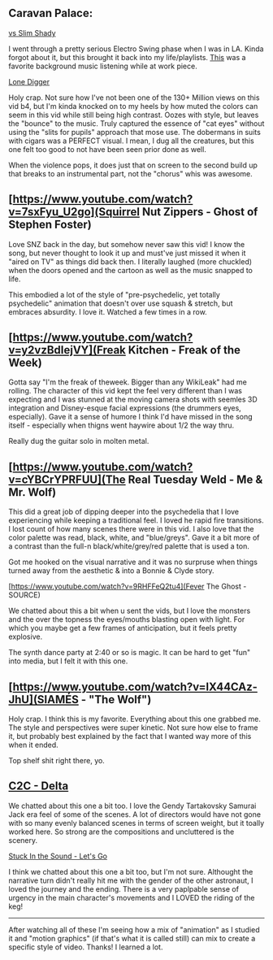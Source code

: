 Caravan Palace:
---
[vs Slim Shady](https://www.youtube.com/watch?v=P3aGk_Gwqjw)

I went through a pretty serious Electro Swing phase when I was in LA. Kinda forgot about it, but this brought it back into my life/playlists. [This](https://www.youtube.com/watch?v=C6-TWRn0k4I) was a favorite background music listening while at work piece.

[Lone Digger](https://www.youtube.com/watch?v=UbQgXeY_zi4)

Holy crap. Not sure how I've not been one of the 130+ Million views on this vid b4, but I'm kinda knocked on to my heels by how muted the colors can seem in this vid while still being high contrast. Oozes with style, but leaves the "bounce" to the music. Truly captured the essence of "cat eyes" without using the "slits for pupils" approach that mose use. The dobermans in suits with cigars was a PERFECT visual. I mean, I dug all the creatures, but this one felt too good to not have been seen prior done as well.

When the violence pops, it does just that on screen to the second build up that breaks to an instrumental part, not the "chorus" whis was awesome. 

[https://www.youtube.com/watch?v=7sxFyu_U2go](Squirrel Nut Zippers - Ghost of Stephen Foster)
---

Love SNZ back in the day, but somehow never saw this vid! I know the song, but never thought to look it up and must've just missed it when it "aired on TV" as things did back then. I literally laughed (more chuckled) when the doors opened and the cartoon as well as the music snapped to life.

This embodied a lot of the style of "pre-psychedelic, yet totally psychedelic" animation that doesn't over use squash & stretch, but embraces absurdity. I love it. Watched a few times in a row. 

[https://www.youtube.com/watch?v=y2vzBdIejVY](Freak Kitchen - Freak of the Week)
---

Gotta say "I'm the freak of theweek. Bigger than any WikiLeak" had me rolling. The character of this vid kept the feel very different than I was expecting and I was stunned at the moving camera shots with seemles 3D integration and Disney-esque facial expressions (the drummers eyes, especially). Gave it a sense of humore I think I'd have missed in the song itself - especially when thigns went haywire about 1/2 the way thru.

Really dug the guitar solo in molten metal. 

[https://www.youtube.com/watch?v=cYBCrYPRFUU](The Real Tuesday Weld - Me & Mr. Wolf)
---

This did a great job of dipping deeper into the psychedelia that I love experiencing while keeping a traditional feel. I loved he rapid fire transitions. I lost count of how many scenes there were in this vid. I also love that the color palette was read, black, white, and "blue/greys". Gave it a bit more of a contrast than the full-n black/white/grey/red palette that is used a ton.

Got me hooked on the visual narrative and it was no surpruse when things turned away from the aesthetic & into a Bonnie & Clyde story.

[https://www.youtube.com/watch?v=9RHFFeQ2tu4](Fever The Ghost - SOURCE)

We chatted about this a bit when u sent the vids, but I love the monsters and the over the topness the eyes/mouths blasting open with light. For which you maybe get a few frames of anticipation, but it feels pretty explosive. 

The synth dance party at 2:40 or so is magic. It can be hard to get "fun" into media, but I felt it with this one. 

[https://www.youtube.com/watch?v=lX44CAz-JhU](SIAMÉS - "The Wolf")
---

Holy crap. I think this is my favorite. Everything about this one grabbed me. The style and perspectives were super kinetic. Not sure how else to frame it, but probably best explained by the fact that I wanted way more of this when it ended.

Top shelf shit right there, yo.

[C2C - Delta](https://www.youtube.com/watch?v=PZbkF-15ObM)
---

We chatted about this one a bit too. I love the Gendy Tartakovsky Samurai Jack era feel of some of the scenes. A lot of directors would have not gone with so many evenly balanced scenes in terms of screen weight, but it toally worked here. So strong are the compositions and uncluttered is the scenery.

[Stuck In the Sound - Let's Go](https://www.youtube.com/watch?v=52Gg9CqhbP8)

I think we chatted about this one a bit too, but I'm not sure. Althought the narrative turn didn't really hit me with the gender of the other astronaut, I loved the journey and the ending. There is a very paplpable sense of urgency in the main character's movements and I LOVED the riding of the keg! 


---

After watching all of these I'm seeing how a mix of "animation" as I studied it and "motion graphics" (if that's what it is called still) can mix to create a specific style of video. Thanks! I learned a lot.